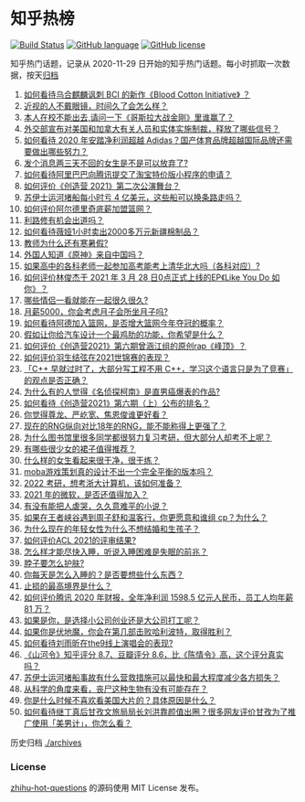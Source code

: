 # 知乎热榜
[![Build Status](https://github.com/ToWeLong/zhihu-hot-questions/workflows/CI/badge.svg)](https://github.com/ToWeLong/zhihu-hot-questions/actions)
[![GitHub language](https://img.shields.io/badge/language-golang-orange.svg)](https://golang.org/)
[![GitHub license](https://img.shields.io/github/license/ToWeLong/zhihu-hot-questions)](https://github.com/ToWeLong/zhihu-hot-questions/blob/main/LICENSE)

知乎热门话题，记录从 2020-11-29 日开始的知乎热门话题。每小时抓取一次数据，按天[归档](./archives)

<!-- BEGIN -->

1. [如何看待乌合麒麟讽刺 BCI 的新作《Blood Cotton Initiative》 ​​​​？](https://www.zhihu.com/question/451475421)
1. [近视的人不戴眼镜，时间久了会怎么样？](https://www.zhihu.com/question/441348897)
1. [本人在校不能出去,请问一下《哥斯拉大战金刚》里谁赢了？](https://www.zhihu.com/question/451322481)
1. [外交部宣布对美国和加拿大有关人员和实体实施制裁，释放了哪些信号？](https://www.zhihu.com/question/451587323)
1. [如何看待 2020 年安踏净利润超越 Adidas？国产体育品牌超越国际品牌还需要做出哪些努力？](https://www.zhihu.com/question/451367940)
1. [发个消息两三天不回的女生是不是可以放弃了?](https://www.zhihu.com/question/443809482)
1. [如何看待阿里巴巴向腾讯提交了淘宝特价版小程序的申请？](https://www.zhihu.com/question/451187459)
1. [如何评价《创造营 2021》第二次公演舞台？](https://www.zhihu.com/question/451555069)
1. [苏伊士运河堵船每小时亏 4 亿美元，这些船可以换条路走吗？](https://www.zhihu.com/question/451374598)
1. [如何评价阿尔德里奇底薪加盟篮网？](https://www.zhihu.com/question/451627765)
1. [利路修有机会出道吗？](https://www.zhihu.com/question/446110516)
1. [如何看待薇娅1小时卖出2000多万元新疆棉制品？](https://www.zhihu.com/question/451466676)
1. [教师为什么还有寒暑假?](https://www.zhihu.com/question/391848010)
1. [外国人知道《原神》来自中国吗？](https://www.zhihu.com/question/445523775)
1. [如果高中的各科老师一起参加高考能考上清华北大吗（各科对应）?](https://www.zhihu.com/question/443860742)
1. [如何评价林俊杰于 2021 年 3 月 28 日0点正式上线的EP《Like You Do 如你》？](https://www.zhihu.com/question/451502427)
1. [哪些情侣一看就能在一起很久很久?](https://www.zhihu.com/question/309398217)
1. [月薪5000，你会考虑月子会所坐月子吗?](https://www.zhihu.com/question/450657429)
1. [如何看待阿德加入篮网，是否增大篮网今年夺冠的概率？](https://www.zhihu.com/question/451628418)
1. [假如让你给汽车设计一个最鸡肋的功能，你希望是什么？](https://www.zhihu.com/question/447033826)
1. [如何评价《创造营2021》第六期曾涵江组的原创rap《峰顶》？](https://www.zhihu.com/question/451557765)
1. [如何评价羽生结弦在2021世锦赛的表现？](https://www.zhihu.com/question/451273089)
1. [「C++ 早就过时了，大部分写工程不用 C++，学习这个语言只是为了竞赛」的观点是否正确？](https://www.zhihu.com/question/443776161)
1. [为什么有的人觉得《名侦探柯南》是直男癌爆表的作品?](https://www.zhihu.com/question/444683021)
1. [如何看待《创造营2021》第六期（上）公布的排名？](https://www.zhihu.com/question/451589317)
1. [你觉得尊龙、严屹宽、焦恩俊谁更好看？](https://www.zhihu.com/question/449666087)
1. [现在的RNG纵向对比18年的RNG，能不能称得上更强了？](https://www.zhihu.com/question/450488501)
1. [为什么图书馆里很多同学都很努力复习考研，但大部分人却考不上呢？](https://www.zhihu.com/question/430364218)
1. [有哪些很少女的裙子值得推荐？](https://www.zhihu.com/question/316656437)
1. [什么样的女生看起来很干净，很干练？](https://www.zhihu.com/question/23796174)
1. [moba游戏策划真的设计不出一个完全平衡的版本吗？](https://www.zhihu.com/question/451382690)
1. [2022 考研，想考浙大计算机，该如何准备？](https://www.zhihu.com/question/446470491)
1. [2021 年的微软，是否还值得加入？](https://www.zhihu.com/question/450636543)
1. [有没有能把人虐哭，久久意难平的小说？](https://www.zhihu.com/question/443658090)
1. [如果在王者峡谷遇到周子舒和温客行，你更愿意和谁组 cp？为什么？](https://www.zhihu.com/question/449977947)
1. [为什么现在的年轻女性为什么不想结婚和生孩子？](https://www.zhihu.com/question/450184140)
1. [如何评价ACL 2021的评审结果?](https://www.zhihu.com/question/451083029)
1. [怎么样才能尽快入睡，听说入睡困难是失眠的前兆？](https://www.zhihu.com/question/309754352)
1. [脖子要怎么护肤?](https://www.zhihu.com/question/446137340)
1. [你每天是怎么入睡的？是否要想些什么东西？](https://www.zhihu.com/question/64586092)
1. [止损的最高境界是什么？](https://www.zhihu.com/question/437233633)
1. [如何评价腾讯 2020 年财报，全年净利润 1598.5 亿元人民币，员工人均年薪 81 万？](https://www.zhihu.com/question/451059078)
1. [如果是你，是选择小公司创业还是大公司打工呢？](https://www.zhihu.com/question/313869539)
1. [如果你是伏地魔，你会在第几部击败哈利波特，取得胜利？](https://www.zhihu.com/question/450977845)
1. [如何看待刘雨昕在the9线上演唱会的表现?](https://www.zhihu.com/question/451419147)
1. [《山河令》知乎评分 8.7、豆瓣评分 8.6，比《陈情令》高，这个评分真实吗？](https://www.zhihu.com/question/446605738)
1. [苏伊士运河堵船事故有什么营救措施可以最快和最大程度减少各方损失？](https://www.zhihu.com/question/451146252)
1. [从科学的角度来看，丧尸这种生物有没有可能存在？](https://www.zhihu.com/question/396972216)
1. [你是什么时候不喜欢看美国大片的？具体原因是什么？](https://www.zhihu.com/question/268022546)
1. [如何看待继丁真后甘孜文旅局局长刘洪靠颜值出圈？很多网友评价甘孜为了推广使用「美男计」，你怎么看？](https://www.zhihu.com/question/451367499)

<!-- END -->

历史归档 [./archives](./archives)


### License
[zhihu-hot-questions](https://github.com/towelong/zhihu-hot-questions) 的源码使用 MIT License 发布。